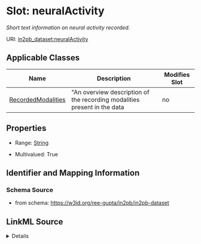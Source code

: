 # Slot: neuralActivity


_Short text information on neural activity recorded._



URI: [in2pb_dataset:neuralActivity](https://w3id.org/ree-gupta/in2pb/in2pb-datasetneuralActivity)



<!-- no inheritance hierarchy -->




## Applicable Classes

| Name | Description | Modifies Slot |
| --- | --- | --- |
[RecordedModalities](RecordedModalities.md) | "An overview description of the recording modalities present in the data |  no  |







## Properties

* Range: [String](String.md)

* Multivalued: True





## Identifier and Mapping Information







### Schema Source


* from schema: https://w3id.org/ree-gupta/in2pb/in2pb-dataset




## LinkML Source

<details>
```yaml
name: neuralActivity
description: Short text information on neural activity recorded.
from_schema: https://w3id.org/ree-gupta/in2pb/in2pb-dataset
rank: 1000
multivalued: true
alias: neuralActivity
domain_of:
- RecordedModalities
range: string

```
</details>